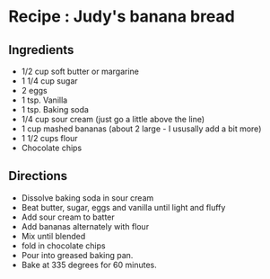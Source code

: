 # Recipe : Judy's banana bread

## Ingredients

- 1/2 cup soft butter or margarine
- 1 1/4 cup sugar
- 2 eggs
- 1 tsp. Vanilla
- 1 tsp. Baking soda
- 1/4 cup sour cream (just go a little above the line)
- 1 cup mashed bananas (about 2 large - I ususally add a bit more)
- 1 1/2 cups flour
- Chocolate chips

## Directions

- Dissolve baking soda in sour cream
- Beat butter, sugar, eggs and vanilla until light and fluffy
- Add sour cream to batter
- Add bananas alternately with flour
- Mix until blended
- fold in chocolate chips
- Pour into greased baking pan.
- Bake at 335 degrees for 60 minutes.

